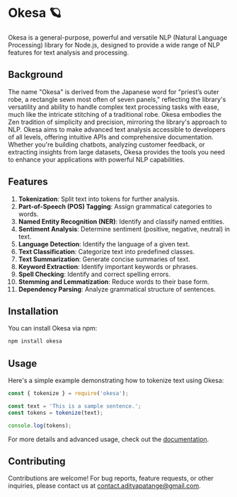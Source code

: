 # Okesa 🪐

Okesa is a general-purpose, powerful and versatile NLP (Natural Language Processing) library for Node.js, designed to provide a wide range of NLP features for text analysis and processing.

## Background

The name "Okesa" is derived from the Japanese word for "priest’s outer robe, a rectangle sewn most often of seven panels," reflecting the library's versatility and ability to handle complex text processing tasks with ease, much like the intricate stitching of a traditional robe. Okesa embodies the Zen tradition of simplicity and precision, mirroring the library's approach to NLP. Okesa aims to make advanced text analysis accessible to developers of all levels, offering intuitive APIs and comprehensive documentation. Whether you're building chatbots, analyzing customer feedback, or extracting insights from large datasets, Okesa provides the tools you need to enhance your applications with powerful NLP capabilities.

## Features

1. **Tokenization**: Split text into tokens for further analysis.
2. **Part-of-Speech (POS) Tagging**: Assign grammatical categories to words.
3. **Named Entity Recognition (NER)**: Identify and classify named entities.
4. **Sentiment Analysis**: Determine sentiment (positive, negative, neutral) in text.
5. **Language Detection**: Identify the language of a given text.
6. **Text Classification**: Categorize text into predefined classes.
7. **Text Summarization**: Generate concise summaries of text.
8. **Keyword Extraction**: Identify important keywords or phrases.
9. **Spell Checking**: Identify and correct spelling errors.
10. **Stemming and Lemmatization**: Reduce words to their base form.
11. **Dependency Parsing**: Analyze grammatical structure of sentences.

## Installation

You can install Okesa via npm:

```bash
npm install okesa
```

## Usage

Here's a simple example demonstrating how to tokenize text using Okesa:

```javascript
const { tokenize } = require('okesa');

const text = 'This is a sample sentence.';
const tokens = tokenize(text);

console.log(tokens);
```

For more details and advanced usage, check out the [documentation](https://okesa-docs.com).

## Contributing

Contributions are welcome! For bug reports, feature requests, or other inquiries, please contact us at [contact.adityapatange@gmail.com](mailto:contact.adityapatange@gmail.com).